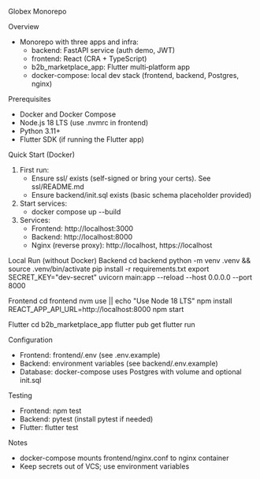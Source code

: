 Globex Monorepo

Overview
- Monorepo with three apps and infra:
  - backend: FastAPI service (auth demo, JWT)
  - frontend: React (CRA + TypeScript)
  - b2b_marketplace_app: Flutter multi‑platform app
  - docker-compose: local dev stack (frontend, backend, Postgres, nginx)

Prerequisites
- Docker and Docker Compose
- Node.js 18 LTS (use .nvmrc in frontend)
- Python 3.11+
- Flutter SDK (if running the Flutter app)

Quick Start (Docker)
1) First run:
   - Ensure ssl/ exists (self-signed or bring your certs). See ssl/README.md
   - Ensure backend/init.sql exists (basic schema placeholder provided)
2) Start services:
   - docker compose up --build
3) Services:
   - Frontend: http://localhost:3000
   - Backend: http://localhost:8000
   - Nginx (reverse proxy): http://localhost, https://localhost

Local Run (without Docker)
Backend
  cd backend
  python -m venv .venv && source .venv/bin/activate
  pip install -r requirements.txt
  export SECRET_KEY="dev-secret"
  uvicorn main:app --reload --host 0.0.0.0 --port 8000

Frontend
  cd frontend
  nvm use || echo "Use Node 18 LTS"
  npm install
  REACT_APP_API_URL=http://localhost:8000 npm start

Flutter
  cd b2b_marketplace_app
  flutter pub get
  flutter run

Configuration
- Frontend: frontend/.env (see .env.example)
- Backend: environment variables (see backend/.env.example)
- Database: docker-compose uses Postgres with volume and optional init.sql

Testing
- Frontend: npm test
- Backend: pytest (install pytest if needed)
- Flutter: flutter test

Notes
- docker-compose mounts frontend/nginx.conf to nginx container
- Keep secrets out of VCS; use environment variables

